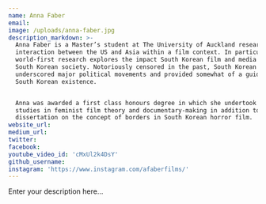 ```yaml
---
name: Anna Faber
email:
image: /uploads/anna-faber.jpg
description_markdown: >-
  Anna Faber is a Master’s student at The University of Auckland researching the
  interaction between the US and Asia within a film context. In particular, her
  world-first research explores the impact South Korean film and media has on
  South Korean society. Notoriously censored in the past, South Korean film has
  underscored major political movements and provided somewhat of a guideline to
  South Korean existence.


  Anna was awarded a first class honours degree in which she undertook various
  studies in feminist film theory and documentary-making in addition to a
  dissertation on the concept of borders in South Korean horror film.
website_url:
medium_url:
twitter:
facebook:
youtube_video_id: 'cMxUl2k4DsY'
github_username:
instagram: 'https://www.instagram.com/afaberfilms/'
---
```


Enter your description here...

